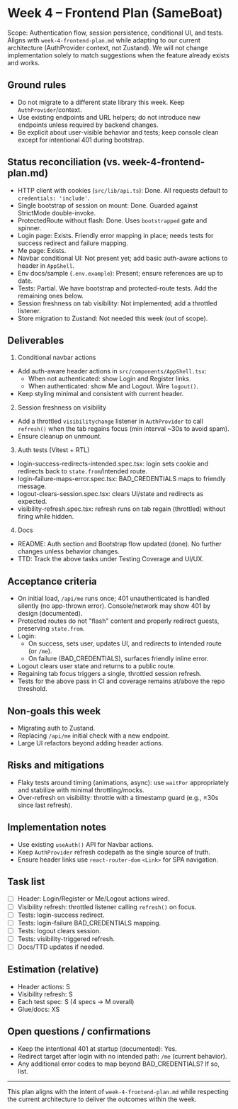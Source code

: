 # Week 4 – Frontend Plan (SameBoat)

Scope: Authentication flow, session persistence, conditional UI, and tests. Aligns with `week-4-frontend-plan.md` while adapting to our current architecture (AuthProvider context, not Zustand). We will not change implementation solely to match suggestions when the feature already exists and works.

## Ground rules

- Do not migrate to a different state library this week. Keep `AuthProvider`/context.
- Use existing endpoints and URL helpers; do not introduce new endpoints unless required by backend changes.
- Be explicit about user-visible behavior and tests; keep console clean except for intentional 401 during bootstrap.

## Status reconciliation (vs. week-4-frontend-plan.md)

- HTTP client with cookies (`src/lib/api.ts`): Done. All requests default to `credentials: 'include'`.
- Single bootstrap of session on mount: Done. Guarded against StrictMode double-invoke.
- ProtectedRoute without flash: Done. Uses `bootstrapped` gate and spinner.
- Login page: Exists. Friendly error mapping in place; needs tests for success redirect and failure mapping.
- Me page: Exists.
- Navbar conditional UI: Not present yet; add basic auth-aware actions to header in `AppShell`.
- Env docs/sample (`.env.example`): Present; ensure references are up to date.
- Tests: Partial. We have bootstrap and protected-route tests. Add the remaining ones below.
- Session freshness on tab visibility: Not implemented; add a throttled listener.
- Store migration to Zustand: Not needed this week (out of scope).

## Deliverables

1) Conditional navbar actions
- Add auth-aware header actions in `src/components/AppShell.tsx`:
  - When not authenticated: show Login and Register links.
  - When authenticated: show Me and Logout. Wire `logout()`.
- Keep styling minimal and consistent with current header.

2) Session freshness on visibility
- Add a throttled `visibilitychange` listener in `AuthProvider` to call `refresh()` when the tab regains focus (min interval ~30s to avoid spam).
- Ensure cleanup on unmount.

3) Auth tests (Vitest + RTL)
- login-success-redirects-intended.spec.tsx: login sets cookie and redirects back to `state.from`/intended route.
- login-failure-maps-error.spec.tsx: BAD_CREDENTIALS maps to friendly message.
- logout-clears-session.spec.tsx: clears UI/state and redirects as expected.
- visibility-refresh.spec.tsx: refresh runs on tab regain (throttled) without firing while hidden.

4) Docs
- README: Auth section and Bootstrap flow updated (done). No further changes unless behavior changes.
- TTD: Track the above tasks under Testing Coverage and UI/UX.

## Acceptance criteria

- On initial load, `/api/me` runs once; 401 unauthenticated is handled silently (no app-thrown error). Console/network may show 401 by design (documented).
- Protected routes do not "flash" content and properly redirect guests, preserving `state.from`.
- Login:
  - On success, sets user, updates UI, and redirects to intended route (or `/me`).
  - On failure (BAD_CREDENTIALS), surfaces friendly inline error.
- Logout clears user state and returns to a public route.
- Regaining tab focus triggers a single, throttled session refresh.
- Tests for the above pass in CI and coverage remains at/above the repo threshold.

## Non-goals this week

- Migrating auth to Zustand.
- Replacing `/api/me` initial check with a new endpoint.
- Large UI refactors beyond adding header actions.

## Risks and mitigations

- Flaky tests around timing (animations, async): use `waitFor` appropriately and stabilize with minimal throttling/mocks.
- Over-refresh on visibility: throttle with a timestamp guard (e.g., ≥30s since last refresh).

## Implementation notes

- Use existing `useAuth()` API for Navbar actions.
- Keep `AuthProvider` refresh codepath as the single source of truth.
- Ensure header links use `react-router-dom` `<Link>` for SPA navigation.

## Task list

- [ ] Header: Login/Register or Me/Logout actions wired.
- [ ] Visibility refresh: throttled listener calling `refresh()` on focus.
- [ ] Tests: login-success redirect.
- [ ] Tests: login-failure BAD_CREDENTIALS mapping.
- [ ] Tests: logout clears session.
- [ ] Tests: visibility-triggered refresh.
- [ ] Docs/TTD updates if needed.

## Estimation (relative)

- Header actions: S
- Visibility refresh: S
- Each test spec: S (4 specs → M overall)
- Glue/docs: XS

## Open questions / confirmations

- Keep the intentional 401 at startup (documented): Yes.
- Redirect target after login with no intended path: `/me` (current behavior).
- Any additional error codes to map beyond BAD_CREDENTIALS? If so, list.

---

This plan aligns with the intent of `week-4-frontend-plan.md` while respecting the current architecture to deliver the outcomes within the week.
